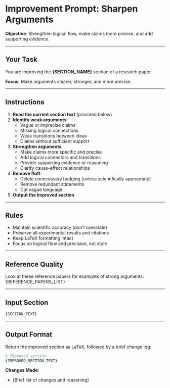 # Improvement Prompt: Sharpen Arguments

**Objective**: Strengthen logical flow, make claims more precise, and add supporting evidence.

---

## Your Task

You are improving the **{SECTION_NAME}** section of a research paper.

**Focus**: Make arguments clearer, stronger, and more precise.

---

## Instructions

1. **Read the current section text** (provided below)
2. **Identify weak arguments**:
   - Vague or imprecise claims
   - Missing logical connections
   - Weak transitions between ideas
   - Claims without sufficient support
3. **Strengthen arguments**:
   - Make claims more specific and precise
   - Add logical connectors and transitions
   - Provide supporting evidence or reasoning
   - Clarify cause-effect relationships
4. **Remove fluff**:
   - Delete unnecessary hedging (unless scientifically appropriate)
   - Remove redundant statements
   - Cut vague language
5. **Output the improved section**

---

## Rules

- Maintain scientific accuracy (don't overstate)
- Preserve all experimental results and citations
- Keep LaTeX formatting intact
- Focus on logical flow and precision, not style

---

## Reference Quality

Look at these reference papers for examples of strong arguments:
{REFERENCE_PAPERS_LIST}

---

## Input Section

```latex
{SECTION_TEXT}
```

---

## Output Format

Return the improved section as LaTeX, followed by a brief change log:

```latex
% Improved section
{IMPROVED_SECTION_TEXT}
```

**Changes Made**:
- [Brief list of changes and reasoning]

